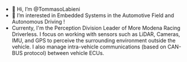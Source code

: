 - 👋 Hi, I’m @TommasoLabieni
- 👀 I’m interested in Embedded Systems in the Automotive Field and Autonomous Driving  !
- Currenty, I'm the Perception Division Leader of More Modena Racing Driverless. I focus on working with sensors
such as LiDAR, Cameras, IMU, and GPS to perceive the surrounding environment outside the vehicle.
I also manage intra-vehicle communications (based on CAN-BUS protocol) between vehicle ECUs.
<!---
TommasoLabieni/TommasoLabieni is a ✨ special ✨ repository because its `README.md` (this file) appears on your GitHub profile.
You can click the Preview link to take a look at your changes.
--->
